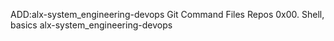 ADD:alx-system_engineering-devops Git Command Files Repos
0x00. Shell, basics alx-system_engineering-devops
